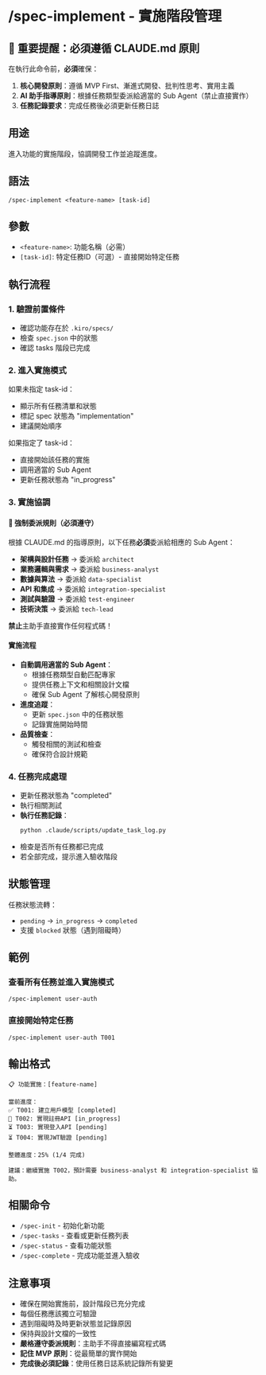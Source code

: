# /spec-implement - 實施階段管理

## 🚨 重要提醒：必須遵循 CLAUDE.md 原則

在執行此命令前，**必須**確保：
1. **核心開發原則**：遵循 MVP First、漸進式開發、批判性思考、實用主義
2. **AI 助手指導原則**：根據任務類型委派給適當的 Sub Agent（禁止直接實作）
3. **任務記錄要求**：完成任務後必須更新任務日誌

## 用途
進入功能的實施階段，協調開發工作並追蹤進度。

## 語法
```
/spec-implement <feature-name> [task-id]
```

## 參數
- `<feature-name>`: 功能名稱（必需）
- `[task-id]`: 特定任務ID（可選）- 直接開始特定任務

## 執行流程

### 1. 驗證前置條件
- 確認功能存在於 `.kiro/specs/`
- 檢查 `spec.json` 中的狀態
- 確認 tasks 階段已完成

### 2. 進入實施模式
如果未指定 task-id：
- 顯示所有任務清單和狀態
- 標記 spec 狀態為 "implementation"
- 建議開始順序

如果指定了 task-id：
- 直接開始該任務的實施
- 調用適當的 Sub Agent
- 更新任務狀態為 "in_progress"

### 3. 實施協調

#### 🔴 強制委派規則（必須遵守）
根據 CLAUDE.md 的指導原則，以下任務**必須**委派給相應的 Sub Agent：

- **架構與設計任務** → 委派給 `architect`
- **業務邏輯與需求** → 委派給 `business-analyst`
- **數據與算法** → 委派給 `data-specialist`
- **API 和集成** → 委派給 `integration-specialist`
- **測試與驗證** → 委派給 `test-engineer`
- **技術決策** → 委派給 `tech-lead`

**禁止**主助手直接實作任何程式碼！

#### 實施流程
- **自動調用適當的 Sub Agent**：
  - 根據任務類型自動匹配專家
  - 提供任務上下文和相關設計文檔
  - 確保 Sub Agent 了解核心開發原則
- **進度追蹤**：
  - 更新 `spec.json` 中的任務狀態
  - 記錄實施開始時間
- **品質檢查**：
  - 觸發相關的測試和檢查
  - 確保符合設計規範

### 4. 任務完成處理
- 更新任務狀態為 "completed"
- 執行相關測試
- **執行任務記錄**：
  ```bash
  python .claude/scripts/update_task_log.py
  ```
- 檢查是否所有任務都已完成
- 若全部完成，提示進入驗收階段

## 狀態管理
任務狀態流轉：
- `pending` → `in_progress` → `completed`
- 支援 `blocked` 狀態（遇到阻礙時）

## 範例

### 查看所有任務並進入實施模式
```
/spec-implement user-auth
```

### 直接開始特定任務
```
/spec-implement user-auth T001
```

## 輸出格式
```
📋 功能實施：[feature-name]

當前進度：
✅ T001: 建立用戶模型 [completed]
🔄 T002: 實現註冊API [in_progress]
⏳ T003: 實現登入API [pending]
⏳ T004: 實現JWT驗證 [pending]

整體進度：25% (1/4 完成)

建議：繼續實施 T002，預計需要 business-analyst 和 integration-specialist 協助。
```

## 相關命令
- `/spec-init` - 初始化新功能
- `/spec-tasks` - 查看或更新任務列表
- `/spec-status` - 查看功能狀態
- `/spec-complete` - 完成功能並進入驗收

## 注意事項
- 確保在開始實施前，設計階段已充分完成
- 每個任務應該獨立可驗證
- 遇到阻礙時及時更新狀態並記錄原因
- 保持與設計文檔的一致性
- **嚴格遵守委派規則**：主助手不得直接編寫程式碼
- **記住 MVP 原則**：從最簡單的實作開始
- **完成後必須記錄**：使用任務日誌系統記錄所有變更